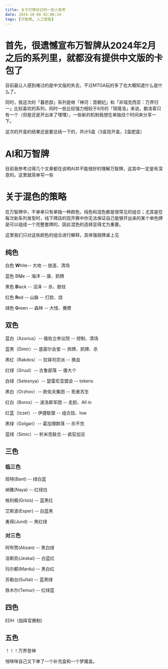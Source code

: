 ```yaml
---
title: 关于打牌日记的一些小思考
date: 2024-10-06 02:06:24
tags: [万智牌, 人工智能]
---
```


# 首先，很遗憾宣布万智牌从2024年2月之后的系列里，就都没有提供中文版的卡包了

目前最让人感到难过的是中文版的失去，不过MTGA玩的多了也大概知道什么是什么了。

同时，我这次的「暮悲邸」系列是继「神河：霓朝纪」和「非瑞克西亚：万界归一」比较喜欢的系列，同时一些比较强力相较于8月的「斑隆洛」来说，鹏洛客只有一个（但是还是开出来了嘿嘿），一些新的机制我想在单独找个时间来分享一下。

这次的开盒的结果还是要总结一下的，共计5盒（3盒现开盒，2盒肥盒）

# AI和万智牌

目前我参考过得几个文章都在说明AI并不能很好的理解万智牌，这其中一定是有深意的。这里就简单写一些




# 关于混色的策略
在万智牌中，不单单只有单独一种颜色，纯色和混色都是很常见的组合；尤其是在每次新系列发型时，线下牌店的现开赛中你无法保证自己能够开出来的某个单色牌是可以组成一个完整套牌的，因此混色的选择显得尤为重要。

这里我们只对这些颜色的组合进行解释，具体强弱牌桌上见

## 纯色
白色 **W**hite-- 大地 -- 放逐、清场

蓝色 Bl**U**e -- 海洋 -- 康、抓牌

黑色 **B**lack -- 沼泽 -- 杀、掀坟

红色 **R**ed -- 山脉 -- 打脸、烧

绿色 **G**reen -- 森林 -- 大怪、爆费

## 双色
蓝白（Azorius）-- 俄佐立参议院 -- 控制、清场

蓝黑（Dimir）-- 底密尔会堂 -- 弃牌、抓牌、杀

黑红（Rakdos）-- 拉铎司宗派 -- 换血

红绿（Gruul）-- 古鲁部落 -- 傻大个

白绿（Selesnya）-- 瑟雷尼亚盟会 -- tokens

黑白（Orzhov）-- 欧佐夫集团 -- 死者苏生

红白（Boros）-- 波洛斯军团 -- 走脸、All in

红蓝（Izzet）-- 伊捷联盟 -- 组合技、low

黑绿（Golgari）-- 葛加理群落 -- 杀不完

蓝绿（Simic）-- 析米克联合 -- 疯狂加豆

## 三色

### 临三色

班特(Bant) -- 绿白蓝

纳雅(Naya) -- 红绿白

格利极(Grixis) -- 蓝黑红

艾斯波(Esper) -- 白蓝黑

勇得(Jund) -- 黑红绿

### 对三色

阿布赞(Abzan) -- 黑白绿

洁斯凯(Jeskai) -- 白蓝红

玛尔都(Mardu) -- 黑白红

苏勒台(Sultai) -- 蓝黑绿

铁木尔(Temur) -- 红绿蓝

## 四色

EDH（指挥官赛制）

## 五色

！！！万界登神







悄咪咪自己又下单了一个补充盒和一个梦魇盒。

